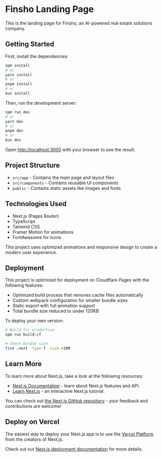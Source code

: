 # Finsho Landing Page

This is the landing page for Finsho, an AI-powered real estate solutions company.

## Getting Started

First, install the dependencies:

```bash
npm install
# or
yarn install
# or
pnpm install
# or
bun install
```

Then, run the development server:

```bash
npm run dev
# or
yarn dev
# or
pnpm dev
# or
bun dev
```

Open [http://localhost:3000](http://localhost:3000) with your browser to see the result.

## Project Structure

- `src/app` - Contains the main page and layout files
- `src/components` - Contains reusable UI components
- `public` - Contains static assets like images and fonts

## Technologies Used

- Next.js (Pages Router)
- TypeScript
- Tailwind CSS
- Framer Motion for animations
- FontAwesome for icons

This project uses optimized animations and responsive design to create a modern user experience.

## Deployment

This project is optimized for deployment on Cloudflare Pages with the following features:

- Optimized build process that removes cache files automatically
- Custom webpack configuration for smaller bundle sizes
- Static export with full animation support
- Total bundle size reduced to under 120KB

To deploy your own version:

```bash
# Build for production
npm run build:cf

# Check bundle size
find .next -type f -size +10M
```

## Learn More

To learn more about Next.js, take a look at the following resources:

- [Next.js Documentation](https://nextjs.org/docs) - learn about Next.js features and API.
- [Learn Next.js](https://nextjs.org/learn) - an interactive Next.js tutorial.

You can check out [the Next.js GitHub repository](https://github.com/vercel/next.js) - your feedback and contributions are welcome!

## Deploy on Vercel

The easiest way to deploy your Next.js app is to use the [Vercel Platform](https://vercel.com/new?utm_medium=default-template&filter=next.js&utm_source=create-next-app&utm_campaign=create-next-app-readme) from the creators of Next.js.

Check out our [Next.js deployment documentation](https://nextjs.org/docs/app/building-your-application/deploying) for more details.
